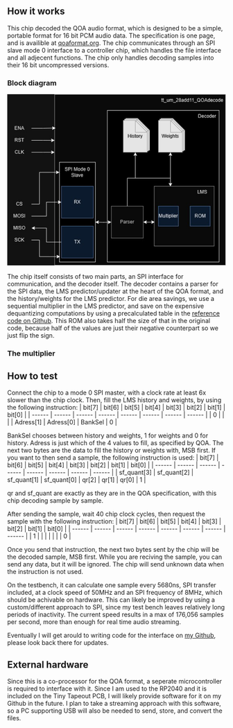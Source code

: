 <!---

This file is used to generate your project datasheet. Please fill in the information below and delete any unused
sections.

You can also include images in this folder and reference them in the markdown. Each image must be less than
512 kb in size, and the combined size of all images must be less than 1 MB.
-->

## How it works

This chip decoded the QOA audio format, which is designed to be a simple, portable format for 16 bit PCM audio data. The specification is one page, and is availible at [qoaformat.org](https://qoaformat.org/). The chip communicates through an SPI slave mode 0 interface to a controller chip, which handles the file interface and all adjecent functions. The chip only handles decoding samples into their 16 bit uncompressed versions. 

### Block diagram

![A diagram showing the internal structure of the chip](28add11_QOAdecode_whole.jpg)

The chip itself consists of two main parts, an SPI interface for communication, and the decoder itself. The decoder contains a parser for the SPI data, the LMS predictor/updater at the heart of the QOA format, and the history/weights for the LMS predictor. 
For die area savings, we use a sequential multiplier in the LMS predictor, and save on the expensive dequantizing computations by using a precalculated table in the [reference code on Github](https://github.com/phoboslab/qoa). This ROM also takes half the size of that in the original code, because half of the values are just their negative counterpart so we just flip the sign.

### The multiplier


## How to test

Connect the chip to a mode 0 SPI master, with a clock rate at least 6x slower than the chip clock. Then, fill the LMS history and weights, by using the following instruction:
| bit[7] | bit[6] | bit[5] | bit[4] | bit[3] | bit[2] | bit[1] | bit[0] |
| ------ | ------ | ------ | ------ | ------ | ------ | ------ | ------ |
|   0   |      |      |      | Adress[1] | Adress[0] | BankSel |   0    |

BankSel chooses between history and weights, 1 for weights and 0 for history. Adress is just which of the 4 values to fill, as specified by QOA. The next two bytes are the data to fill the history or weights with, MSB first.
If you want to then send a sample, the following instruction is used:
| bit[7] | bit[6] | bit[5] | bit[4] | bit[3] | bit[2] | bit[1] | bit[0] |
| ------ | ------ | ------ | ------ | ------ | ------ | ------ | ------ |
| sf_quant[3] | sf_quant[2] | sf_quant[1] | sf_quant[0] | qr[2] | qr[1] | qr[0] |   1    |

qr and sf_quant are exactly as they are in the QOA specification, with this chip decoding sample by sample.

After sending the sample, wait 40 chip clock cycles, then request the sample with the following instruction:
| bit[7] | bit[6] | bit[5] | bit[4] | bit[3] | bit[2] | bit[1] | bit[0] |
| ------ | ------ | ------ | ------ | ------ | ------ | ------ | ------ |
|   1    |        |        |        |        |        |        |   0    |

Once you send that instruction, the next two bytes sent by the chip will be the decoded sample, MSB first.
While you are reciving the sample, you can send any data, but it will be ignored. The chip will send unknown data when the instruction is not used.

On the testbench, it can calculate one sample every 5680ns, SPI transfer included, at a clock speed of 50MHz and an SPI frequency of 8MHz, which should be achivable on hardware. This can likely be improved by using a custom/different approach to SPI, since my test bench leaves relatively long periods of inactivity. The current speed results in a max of 176,056 samples per second, more than enough for real time audio streaming. 

Eventually I will get arould to writing code for the interface on [my Github](https://github.com/28add11), please look back there for updates.

## External hardware

Since this is a co-processor for the QOA format, a seperate microcontroller is required to interface with it. Since I am used to the RP2040 and it is included on the Tiny Tapeout PCB, I will likely provide software for it on my Github in the future. I plan to take a streaming approach with this software, so a PC supporting USB will also be needed to send, store, and convert the files. 